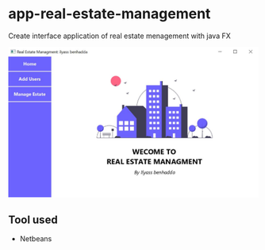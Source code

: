 # app-real-estate-management
Create interface application of real estate menagement with java FX

<img src="screen.jpg" title="by ilyass"/>

## Tool used
- Netbeans
